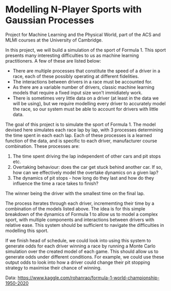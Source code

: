 # Modelling N-Player Sports with Gaussian Processes

Project for Machine Learning and the Physical World, part of the ACS and MLMI courses at the University of Cambridge.

In this project, we will build a simulation of the sport of Formula 1. This sport presents many interesting difficulties to us as machine learning practitioners. A few of these are listed below: 
* There are multiple processes that constitute the speed of a driver in a race, each of these possibly operating at different fidelities.
* The interactions between drivers in a race must be accounted for.
* As there are a variable number of drivers, classic machine learning models that require a fixed input size won't immidiately work.
* There is sometimes very little data on a driver (at least in the data we will be using), but we require modelling every driver to accurately model the race, so our system must be able to account for drivers with little data.

The goal of this project is to simulate the sport of Formula 1. The model devised here simulates each race lap by lap, with 3 processes determining the time spent in each each lap. Each of these processes is a learned function of the data, and is specific to each driver, manufacturer course combination. These processes are:
1. The time spent driving the lap independent of other cars and pit stops etc.
2. Overtaking behaviour: does the car get stuck behind another car. If so, how can we effectively model the overtake dynamics on a given lap?
3. The dynamics of pit stops - how long do they last and how do they influence the time a race takes to finish?

The winner being the driver with the smallest time on the final lap.

The process iterates through each driver, incrememting their time by a combination of the models listed above. The idea is for this simple breakdown of the dynamics of Formula 1 to allow us to model a complex sport, with multiple components and interactions between drivers with relative ease. This system should be sufficient to navigate the difficulties in modelling this sport.

If we finish head of schedule, we could look into using this system to generate odds for each driver winning a race by running a Monte Carlo simulation over the created model of each game. This should allow us to generate odds under different conditions. For example, we could use these output odds to look into how a driver could change their pit stopping strategy to maximise their chance of winning.

Data: https://www.kaggle.com/rohanrao/formula-1-world-championship-1950-2020

